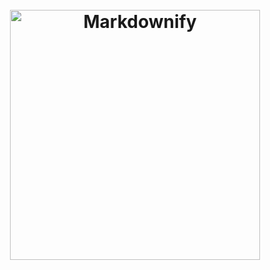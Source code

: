 <h1 align="center">
  <br>
  <img src="https://user-images.githubusercontent.com/47424425/52465699-de9d2080-2bc2-11e9-9a94-36360f4fb1d3.PNG" alt="Markdownify" width="400">
  <br>
</h1>
